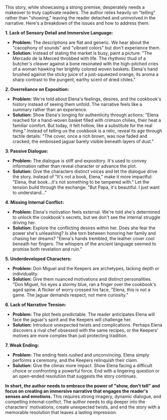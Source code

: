 This story, while showcasing a strong premise, desperately needs a makeover to truly captivate readers. The author relies heavily on "telling" rather than "showing," leaving the reader detached and uninvolved in the narrative.  Here's a breakdown of the issues and how to address them:

**1.  Lack of Sensory Detail and Immersive Language:**

* **Problem:** The descriptions are flat and generic.  We hear about the "cacophony of sounds" and "vibrant colors" but don't experience them. 
* **Solution:**  Instead of stating the market is busy, paint a picture:  "The Mercado de la Merced throbbed with life. The rhythmic thud of a butcher's cleaver against a bone resonated with the high-pitched cries of a woman hawking her brightly colored woven baskets.  Elena's hand brushed against the sticky juice of a just-squeezed orange, its aroma a sharp contrast to the pungent, earthy scent of dried chiles."

**2.  Overreliance on Exposition:**

* **Problem:**  We're told about Elena's feelings, desires, and the cookbook's history instead of seeing them unfold.  The narrative feels like a summary rather than an experience. 
* **Solution:** Show Elena's longing for authenticity through actions:  "Elena reached for a hand-woven basket filled with crimson chilies, their heat a familiar comfort.  But today, it felt hollow, like a substitute for the real thing."  Instead of telling us the cookbook is a relic, reveal its age through tactile details:  "The cover, once a rich brown, was now faded and cracked, the embossed jaguar barely visible beneath layers of dust."

**3.  Passive Dialogue:**

* **Problem:** The dialogue is stiff and expository. It's used to convey information rather than reveal character or advance the plot.
* **Solution:** Give the characters distinct voices and let the dialogue drive the story.  Instead of "It's not a book, Elena," make it more impactful:  "Elena, that book...it's not something to be tampered with."  Let the tension build through the exchange: "But Papa, it's beautiful.  I just want to understand..."

**4.  Missing Internal Conflict:**

* **Problem:** Elena's motivation feels external. We're told she's determined to unlock the cookbook's secrets, but we don't see the internal struggle driving her. 
* **Solution:**  Explore the conflicting desires within her.  Does she fear the power she's unleashing?  Is she torn between honoring her family and chasing her dreams?  "Elena's hands trembled, the leather cover cool beneath her fingers.  The whispers of the ancient language seemed to promise both revelation and ruin."

**5.  Underdeveloped Characters:**

* **Problem:**  Don Miguel and the Keepers are archetypes, lacking depth or individuality.
* **Solution:** Give them nuanced motivations and distinct personalities.  "Don Miguel, his eyes a stormy blue, ran a finger over the cookbook's aged spine.  A flicker of worry crossed his face,  "Elena, this is not a game.  The jaguar demands respect, not mere curiosity."

**6.  Lack of Narrative Tension:**

* **Problem:**  The plot feels predictable.  The reader anticipates Elena will face the jaguar's spirit and the Keepers will challenge her.  
* **Solution:**  Introduce unexpected twists and complications.  Perhaps Elena discovers a rival chef obsessed with the same recipes, or the Keepers' motives are more complex than just protecting tradition.  

**7.  Weak Ending:**

* **Problem:** The ending feels rushed and unconvincing.  Elena simply performs a ceremony, and the Keepers relinquish their claim.
* **Solution:** Give the climax more impact.  Show Elena facing a difficult choice or confronting a powerful force.  End with a lingering question or an open-ended resolution that suggests the story continues.

**In short, the author needs to embrace the power of "show, don't tell" and focus on creating an immersive narrative that engages the reader's senses and emotions.** This requires strong imagery, dynamic dialogue, and compelling internal conflict. The author needs to dig deeper into the characters' motivations, create unexpected twists, and end the story with a memorable resolution that leaves a lasting impression. 
